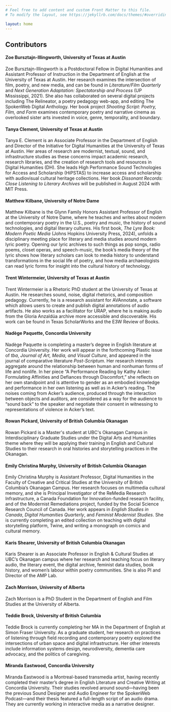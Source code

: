 ```yaml
---
# Feel free to add content and custom Front Matter to this file.
# To modify the layout, see https://jekyllrb.com/docs/themes/#overriding-theme-defaults

layout: home
---
```

## Contributors

#### **Zoe Bursztajn-Illingworth, University of Texas at Austin** 
Zoe Bursztajn-Illingworth is a Postdoctoral Fellow in Digital Humanities and Assistant Professor of Instruction in the Department of English at the University of Texas at Austin. Her research examines the intersection of film, poetry, and new media, and can be found in *Literature/Film Quarterly* and *Next Generation Adaptation: Spectatorship and Process* (UP Mississippi, 2021). She also has collaborated on several digital projects including The Relineator, a poetry pedagogy web-app, and editing The SpokenWeb Digital Anthology. Her book project *Shooting Script: Poetry, Film, and Form* examines contemporary poetry and narrative cinema as overlooked sister arts invested in voice, genre, temporality, and boundary. 

#### **Tanya Clement, University of Texas at Austin**
Tanya E. Clement is an Associate Professor in the Department of English and Director of the
Initiative for Digital Humanities at the University of Texas at Austin. Her areas of research are
modernist, textual, sound, and infrastructure studies as these concerns impact academic research,
research libraries, and the creation of research tools and resources in Digital Humanities (DH).
She leads High Performance Sound Technologies for Access and Scholarship (HiPSTAS) to
increase access and scholarship with audiovisual cultural heritage collections. Her book
*Dissonant Records: Close Listening to Literary Archives* will be published in August 2024 with
MIT Press.

#### **Matthew Kilbane, University of Notre Dame**
Matthew Kilbane is the Glynn Family Honors Assistant Professor of English at the University of Notre Dame, where he teaches and writes about modern and contemporary poetry in the U.S., poetry and music, the history of sound technologies, and digital literary cultures. His first book, *The Lyre Book: Modern Poetic Media* (Johns Hopkins University Press, 2024), unfolds a disciplinary meeting place for literary and media studies around modern lyric poetry. Opening our lyric archives to such things as pop songs, radio poems, closet operas, and speech-music, the book’s media theory of the lyric shows how literary scholars can look to media history to understand transformations in the social life of poetry, and how media archaeologists can read lyric forms for insight into the cultural history of technology.

#### **Trent Wintermeier, University of Texas at Austin**
Trent Wintermeier is a Rhetoric PhD student at the University of Texas at Austin. He researches sound, noise, digital rhetorics, and composition pedagogy. Currently, he is a research assistant for AVAnnotate, a software which allows users to create and publish digital annotations of audio artifacts. He also works as a facilitator for URAP, where he is making audio from the Gloria Anzaldúa archive more accessible and discoverable. His work can be found in Texas ScholarWorks and the E3W Review of Books.

#### **Nadège Paquette, Concordia University** 
Nadège Paquette is completing a master’s degree in English literature at Concordia University. Her work will appear in the forthcoming Plastic issue of *tba*, *Journal of Art, Media, and Visual Culture*, and appeared in the journal of comparative literature *Post-Scriptum*. Her research interests aggregate around the relationship between human and nonhuman forms of life and nonlife. In her piece “A Performance Reading by Kathy Acker: Formulating Affinities and Defiances through Discomfort,” she reflects on her own standpoint and is attentive to gender as an embodied knowledge and performance in her own listening as well as in Acker’s reading. The noises coming from Acker’s audience, produced through the interaction between objects and auditors, are considered as a way for the audience to “sound back” to the speaker and negotiate their consent in witnessing to representations of violence in Acker’s text.

#### **Rowan Pickard, University of British Columbia Okanagan** 
Rowan Pickard is a Master's student at UBC's Okanagan Campus in Interdisciplinary Graduate Studies under the Digital Arts and Humanities theme where they will be applying their training in English and Cultural Studies to their research in oral histories and storytelling practices in the Okanagan.

#### **Emily Christina Murphy, University of British Columbia Okanagan** 
Emily Christina Murphy is Assistant Professor, Digital Humanities in the Faculty of Creative and Critical Studies at the University of British Columbia’s Okanagan Campus. Her research focuses on multimedia cultural memory, and she is Principal Investigator of the ReMedia Research Infrastructure, a Canada Foundation for Innovation-funded research facility, and of the Modernist Remediations project, funded by the Social Science Research Council of Canada. Her work appears in *English Studies in Canada*, *Digital Humanities Quarterly*, and *Feminist Modernist Studies*. She is currently completing an edited collection on teaching with digital storytelling platform, Twine, and writing a monograph on comics and cultural memory.

#### **Karis Shearer, University of British Columbia Okanagan**
Karis Shearer is an Associate Professor in English & Cultural Studies at UBC’s Okanagan campus where her research and teaching focus on literary audio, the literary event, the digital archive, feminist data studies, book history, and women’s labour within poetry communities. She is also PI and Director of the AMP Lab.

#### **Zach Morrison, University of Alberta**
Zach Morrison is a PhD Student in the Department of English and Film Studies at the University of Alberta. 

#### **Teddie Brock, University of British Columbia** 
Teddie Brock is currently completing her MA in the Department of English at Simon Fraser University. As a graduate student, her research on practices of listening through field recording and contemporary poetry explored the intersections of urban space and digital infrastructure. Her other interests include information systems design, neurodiversity, dementia care advocacy, and the politics of caregiving.

#### **Miranda Eastwood, Concordia University** 
Miranda Eastwood is a Montreal-based transmedia artist, having recently completed their master’s degree in English Literature and Creative Writing at Concordia University. Their studies revolved around sound—having been the previous Sound Designer and Audio Engineer for the SpokenWeb Podcast—and their thesis featured a full-length script of an audio drama. They are currently working in interactive media as a narrative designer. 

